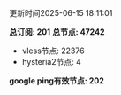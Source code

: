 更新时间2025-06-15 18:11:01

**总订阅: 201**
**总节点: 47242**
- vless节点: 22376
- hysteria2节点: 4

**google ping有效节点: 202**
